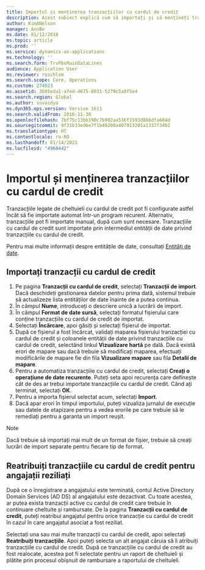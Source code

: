 ```yaml
---
title: Importul și menținerea tranzacțiilor cu cardul de credit
description: Acest subiect explică cum să importați și să mențineți tranzacțiile cu cardul de credit legate de cheltuieli. Aceste tranzacții pot fi configurate astfel încât să fie importate automat într-o planificare recurentă sau să poată fi importate manual, după cum sunt necesare.
author: KimANelson
manager: AnnBe
ms.date: 01/12/2018
ms.topic: article
ms.prod: ''
ms.service: dynamics-ax-applications
ms.technology: ''
ms.search.form: TrvPbsMainDataLines
audience: Application User
ms.reviewer: roschlom
ms.search.scope: Core, Operations
ms.custom: 274023
ms.assetid: 3605eda1-a7ed-4675-8031-5279c5a8f5e4
ms.search.region: Global
ms.author: suvaidya
ms.dyn365.ops.version: Version 1611
ms.search.validFrom: 2016-11-30
ms.openlocfilehash: 7bf75c13bb190c7b992aa516f1593d886dfa604d
ms.sourcegitcommit: 9f31b33ed6e7f1b49200a407913201a1337f3401
ms.translationtype: HT
ms.contentlocale: ro-RO
ms.lasthandoff: 01/14/2021
ms.locfileid: "4960442"
---
```

# <a name="import-and-maintain-credit-card-transactions"></a>Importul și menținerea tranzacțiilor cu cardul de credit

Tranzacțiile legate de cheltuieli cu cardul de credit pot fi configurate astfel încât să fie importate automat într-un program recurent. Alternativ, tranzacțiile pot fi importate manual, după cum sunt necesare. Tranzacțiile cu cardul de credit sunt importate prin intermediul entității de date privind tranzacțiile cu cardul de credit.

Pentru mai multe informații despre entitățile de date, consultați [Entități de date](https://docs.microsoft.com/dynamics365/fin-ops-core/dev-itpro/data-entities/data-entities).

## <a name="import-credit-card-transactions"></a>Importați tranzacții cu cardul de credit

1. Pe pagina **Tranzacții cu cardul de credit**, selectați **Tranzacții de import**. Dacă deschideți gestionarea datelor pentru prima dată, sistemul trebuie să actualizeze lista entităților de date înainte de a putea continua.
2. În câmpul **Nume**, introduceți o descriere unică a lucrării de import.
3. În câmpul **Format de date sursă**, selectați formatul fișierului care conține tranzacțiile cu cardul de credit de importat.
4. Selectați **Încărcare**, apoi găsiți și selectați fișierul de importat.
5. După ce fișierul a fost încărcat, validați maparea fișierului tranzacției cu cardul de credit și coloanele entității de date privind tranzacțiile cu cardul de credit, selectând linkul **Vizualizare hartă** pe dală. Dacă există erori de mapare sau dacă trebuie să modificați maparea, efectuați modificările de mapare fie din fila **Vizualizare mapare** sau fila **Detalii de mapare**.
6. Pentru a automatiza tranzacțiile cu cardul de credit, selectați **Creați o operațiune de date recurente**. Puteți seta apoi recurența care definește cât de des ar trebui importate tranzacțiile cu cardul de credit. Când ați terminat, selectați **OK**.
7. Pentru a importa fișierul selectat acum, selectați **Import**.
8. Dacă apar erori în timpul importului, puteți vizualiza jurnalul de execuție sau datele de etapizare pentru a vedea erorile pe care trebuie să le remediați pentru a garanta un import reușit.

> [!NOTE]
> Dacă trebuie să importați mai mult de un format de fișier, trebuie să creați lucrări de import separate pentru fiecare tip de format.

## <a name="reassign-the-credit-card-transactions-for-terminated-employees"></a>Reatribuiți tranzacțiile cu cardul de credit pentru angajații reziliați

După ce o înregistrare a angajatului este terminată, contul Active Directory Domain Services (AD DS) al angajatului este dezactivat. Cu toate acestea, ar putea exista tranzacții active cu cardul de credit care trebuie în continuare cheltuite și rambursate. De la pagina **Tranzacții cu cardul de credit**, puteți reatribui angajatul pentru orice tranzacție cu cardul de credit în cazul în care angajatul asociat a fost reziliat.

Selectați una sau mai multe tranzacții cu cardul de credit, apoi selectați **Reatribuiți tranzacțiile**. Apoi puteți selecta un alt angajat căruia să îi atribuiți tranzacțiile cu cardul de credit. După ce tranzacțiile cu cardul de credit au fost realocate, acestea pot fi selectate pentru un raport de cheltuieli și plătite prin procesul obișnuit de rambursare a raportului de cheltuieli.
